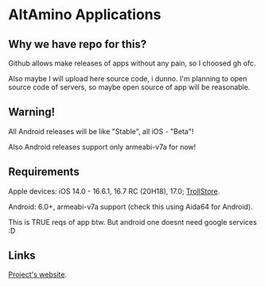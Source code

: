 # AltAmino Applications

## Why we have repo for this?

Github allows make releases of apps without any pain, so I choosed gh ofc.

Also maybe I will upload here source code, i dunno. I'm planning to open source code of servers, so maybe open source of app will be reasonable.

## Warning!

All Android releases will be like "Stable", all iOS - "Beta"!

Also Android releases support only armeabi-v7a for now!

## Requirements

Apple devices: iOS 14.0 - 16.6.1, 16.7 RC (20H18), 17.0; [TrollStore](https://github.com/opa334/TrollStore).

Android: 6.0+, armeabi-v7a support (check this using Aida64 for Android).

This is TRUE reqs of app btw. But android one doesnt need google services :D

## Links

[Project's website](https://altamino.top).
